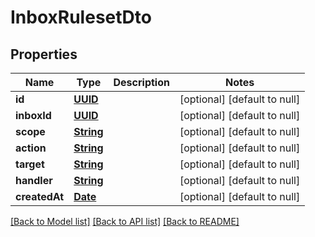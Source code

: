 # InboxRulesetDto
## Properties

Name | Type | Description | Notes
------------ | ------------- | ------------- | -------------
**id** | [**UUID**](UUID) |  | [optional] [default to null]
**inboxId** | [**UUID**](UUID) |  | [optional] [default to null]
**scope** | [**String**](string) |  | [optional] [default to null]
**action** | [**String**](string) |  | [optional] [default to null]
**target** | [**String**](string) |  | [optional] [default to null]
**handler** | [**String**](string) |  | [optional] [default to null]
**createdAt** | [**Date**](DateTime) |  | [optional] [default to null]

[[Back to Model list]](../README#documentation-for-models) [[Back to API list]](../README#documentation-for-api-endpoints) [[Back to README]](../README)

